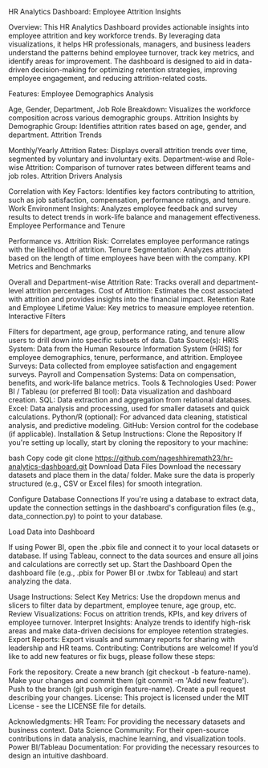 HR Analytics Dashboard: Employee Attrition Insights

Overview:
This HR Analytics Dashboard provides actionable insights into employee attrition and key workforce trends. By leveraging data visualizations, it helps HR professionals, managers, and business leaders understand the patterns behind employee turnover, track key metrics, and identify areas for improvement. The dashboard is designed to aid in data-driven decision-making for optimizing retention strategies, improving employee engagement, and reducing attrition-related costs.

Features:
Employee Demographics Analysis

Age, Gender, Department, Job Role Breakdown: Visualizes the workforce composition across various demographic groups.
Attrition Insights by Demographic Group: Identifies attrition rates based on age, gender, and department.
Attrition Trends

Monthly/Yearly Attrition Rates: Displays overall attrition trends over time, segmented by voluntary and involuntary exits.
Department-wise and Role-wise Attrition: Comparison of turnover rates between different teams and job roles.
Attrition Drivers Analysis

Correlation with Key Factors: Identifies key factors contributing to attrition, such as job satisfaction, compensation, performance ratings, and tenure.
Work Environment Insights: Analyzes employee feedback and survey results to detect trends in work-life balance and management effectiveness.
Employee Performance and Tenure

Performance vs. Attrition Risk: Correlates employee performance ratings with the likelihood of attrition.
Tenure Segmentation: Analyzes attrition based on the length of time employees have been with the company.
KPI Metrics and Benchmarks

Overall and Department-wise Attrition Rate: Tracks overall and department-level attrition percentages.
Cost of Attrition: Estimates the cost associated with attrition and provides insights into the financial impact.
Retention Rate and Employee Lifetime Value: Key metrics to measure employee retention.
Interactive Filters

Filters for department, age group, performance rating, and tenure allow users to drill down into specific subsets of data.
Data Source(s):
HRIS System: Data from the Human Resource Information System (HRIS) for employee demographics, tenure, performance, and attrition.
Employee Surveys: Data collected from employee satisfaction and engagement surveys.
Payroll and Compensation Systems: Data on compensation, benefits, and work-life balance metrics.
Tools & Technologies Used:
Power BI / Tableau (or preferred BI tool): Data visualization and dashboard creation.
SQL: Data extraction and aggregation from relational databases.
Excel: Data analysis and processing, used for smaller datasets and quick calculations.
Python/R (optional): For advanced data cleaning, statistical analysis, and predictive modeling.
GitHub: Version control for the codebase (if applicable).
Installation & Setup Instructions:
Clone the Repository
If you're setting up locally, start by cloning the repository to your machine:

bash
Copy code
git clone https://github.com/nageshhiremath23/hr-analytics-dashboard.git
Download Data Files
Download the necessary datasets and place them in the data/ folder. Make sure the data is properly structured (e.g., CSV or Excel files) for smooth integration.

Configure Database Connections
If you're using a database to extract data, update the connection settings in the dashboard's configuration files (e.g., data_connection.py) to point to your database.

Load Data into Dashboard

If using Power BI, open the .pbix file and connect it to your local datasets or database.
If using Tableau, connect to the data sources and ensure all joins and calculations are correctly set up.
Start the Dashboard
Open the dashboard file (e.g., .pbix for Power BI or .twbx for Tableau) and start analyzing the data.

Usage Instructions:
Select Key Metrics: Use the dropdown menus and slicers to filter data by department, employee tenure, age group, etc.
Review Visualizations: Focus on attrition trends, KPIs, and key drivers of employee turnover.
Interpret Insights: Analyze trends to identify high-risk areas and make data-driven decisions for employee retention strategies.
Export Reports: Export visuals and summary reports for sharing with leadership and HR teams.
Contributing:
Contributions are welcome! If you’d like to add new features or fix bugs, please follow these steps:

Fork the repository.
Create a new branch (git checkout -b feature-name).
Make your changes and commit them (git commit -m 'Add new feature').
Push to the branch (git push origin feature-name).
Create a pull request describing your changes.
License:
This project is licensed under the MIT License - see the LICENSE file for details.

Acknowledgments:
HR Team: For providing the necessary datasets and business context.
Data Science Community: For their open-source contributions in data analysis, machine learning, and visualization tools.
Power BI/Tableau Documentation: For providing the necessary resources to design an intuitive dashboard.
